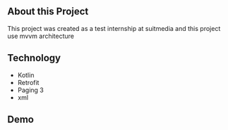 ## About this Project
This project was created as a test internship at suitmedia and  this project use mvvm architecture 

## Technology 
- Kotlin
- Retrofit
- Paging 3
- xml
  
## Demo


